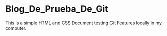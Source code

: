 # Blog_De_Prueba_De_Git
This is a simple HTML and CSS Document testing Git Features locally in my computer.
